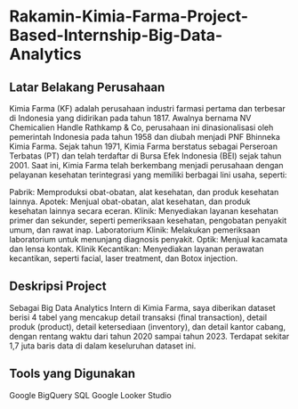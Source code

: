 # Rakamin-Kimia-Farma-Project-Based-Internship-Big-Data-Analytics

## Latar Belakang Perusahaan

Kimia Farma (KF) adalah perusahaan industri farmasi pertama dan terbesar di Indonesia yang didirikan pada tahun 1817. Awalnya bernama NV Chemicalien Handle Rathkamp & Co, perusahaan ini dinasionalisasi oleh pemerintah Indonesia pada tahun 1958 dan diubah menjadi PNF Bhinneka Kimia Farma. Sejak tahun 1971, Kimia Farma berstatus sebagai Perseroan Terbatas (PT) dan telah terdaftar di Bursa Efek Indonesia (BEI) sejak tahun 2001. Saat ini, Kimia Farma telah berkembang menjadi perusahaan dengan pelayanan kesehatan terintegrasi yang memiliki berbagai lini usaha, seperti:

Pabrik: Memproduksi obat-obatan, alat kesehatan, dan produk kesehatan lainnya.
Apotek: Menjual obat-obatan, alat kesehatan, dan produk kesehatan lainnya secara eceran.
Klinik: Menyediakan layanan kesehatan primer dan sekunder, seperti pemeriksaan kesehatan, pengobatan penyakit umum, dan rawat inap.
Laboratorium Klinik: Melakukan pemeriksaan laboratorium untuk menunjang diagnosis penyakit.
Optik: Menjual kacamata dan lensa kontak.
Klinik Kecantikan: Menyediakan layanan perawatan kecantikan, seperti facial, laser treatment, dan Botox injection.

## Deskripsi Project

Sebagai Big Data Analytics Intern di Kimia Farma, saya diberikan dataset berisi 4 tabel yang mencakup detail transaksi (final transaction), detail produk (product), detail ketersediaan (inventory), dan detail kantor cabang, dengan rentang waktu dari tahun 2020 sampai tahun 2023. Terdapat sekitar 1,7 juta baris data di dalam keseluruhan dataset ini.

## Tools yang Digunakan

Google BigQuery SQL
Google Looker Studio

